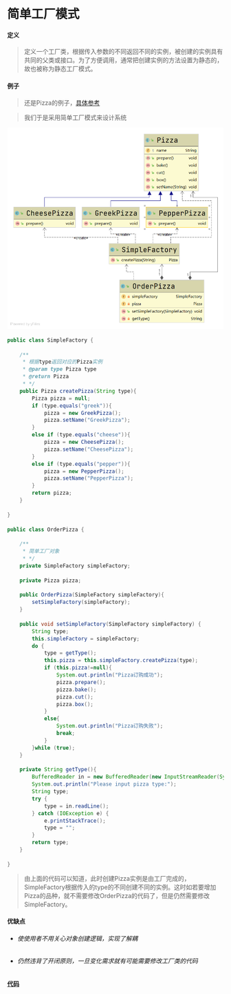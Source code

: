 # 简单工厂模式

#### 定义

>定义一个工厂类，根据传入参数的不同返回不同的实例，被创建的实例具有共同的父类或接口。为了方便调用，通常把创建实例的方法设置为静态的，故也被称为静态工厂模式。

#### 例子

>还是Pizza的例子，[具体参考](factory.md#例子)

>我们于是采用简单工厂模式来设计系统

![simple.png](../../../img/pattern/factory/simple.png)

```java
public class SimpleFactory {

    /**
     * 根据type返回对应的Pizza实例
     * @param type Pizza type
     * @return Pizza
     * */
    public Pizza createPizza(String type){
        Pizza pizza = null;
        if (type.equals("greek")){
            pizza = new GreekPizza();
            pizza.setName("GreekPizza");
        }
        else if (type.equals("cheese")){
            pizza = new CheesePizza();
            pizza.setName("CheesePizza");
        }
        else if (type.equals("pepper")){
            pizza = new PepperPizza();
            pizza.setName("PepperPizza");
        }
        return pizza;
    }

}

public class OrderPizza {

    /**
     * 简单工厂对象
     * */
    private SimpleFactory simpleFactory;

    private Pizza pizza;

    public OrderPizza(SimpleFactory simpleFactory){
        setSimpleFactory(simpleFactory);
    }

    public void setSimpleFactory(SimpleFactory simpleFactory) {
        String type;
        this.simpleFactory = simpleFactory;
        do {
            type = getType();
            this.pizza = this.simpleFactory.createPizza(type);
            if (this.pizza!=null){
                System.out.println("Pizza订购成功");
                pizza.prepare();
                pizza.bake();
                pizza.cut();
                pizza.box();
            }
            else{
                System.out.println("Pizza订购失败");
                break;
            }
        }while (true);
    }

    private String getType(){
        BufferedReader in = new BufferedReader(new InputStreamReader(System.in));
        System.out.println("Please input pizza type:");
        String type;
        try {
            type = in.readLine();
        } catch (IOException e) {
            e.printStackTrace();
            type = "";
        }
        return type;
    }

}
```

>由上面的代码可以知道，此时创建Pizza实例是由工厂完成的，SimpleFactory根据传入的type的不同创建不同的实例。这时如若要增加Pizza的品种，就不需要修改OrderPizza的代码了，但是仍然需要修改SimpleFactory。

#### 优缺点

* ###### 使使用者不用关心对象创建逻辑，实现了解耦

* ###### 仍然违背了开闭原则，一旦变化需求就有可能需要修改工厂类的代码

#### [代码](../../../../src/main/java/org/fade/pattern/factory/simple)
